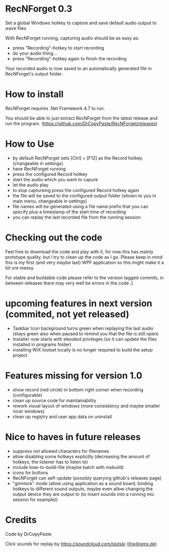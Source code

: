 # RecNForget 0.3
Set a global Windows hotkey to capture and save default audio output to wave files

With RecNForget running, capturing audio should be as easy as:
- press "Recording"-hotkey to start recording
- do your audio thing...
- press "Recording"-hotkey again to finish the recording

Your recorded audio is now saved to an automatically generated file in RecNForget's output folder.

# How to install
RecNForget requires .Net Framework 4.7 to run.

You should be able to just extract RecNForget from the latest release and run the program.
(https://github.com/DrCopyPaste/RecNForget/releases)

# How to Use
- by default RecNForget sets [Ctrl] + [F12] as the Record hotkey. (changeable in settings)
- have RecNForget running
- press the configured Record hotkey
- start the audio which you want to capure
- let the audio play
- to stop captureing press the configured Record hotkey again
- the file will be saved to the configured output folder (shown to you in main menu, changeable in settings)
- file names will be generated using a file name prefix that you can specify plus a timestamp of the start time of recording
- you can replay the last recorded file from the running session

# Checking out the code

Feel free to download the code and play with it, for now this has mainly prototype quality, but I try to clean up the code as I go.
Please keep in mind this is my first (and very maybe last) WPF application so this might make it a bit ore messy.

For stable and buildable code please refer to the version tagged commits, in between releases there may very well be errors in the code ;)

# upcoming features in next version (commited, not yet released)
- Taskbar Icon background turns green when replaying the last audio (stays green also when paused to remind you that the file is still open)
- Installer now starts with elevated privileges (so it can update the files installed in programs folder)
- installing WiX toolset locally is no longer required to build the setup project


# Features missing for version 1.0
- show record (red circle) in bottom right corner when recording (configurable)
- clean up source code for maintainability
- rework visual layout of windows (more consistency and maybe smaller nicer windows)
- clean up registry and user app data on uninstall

# Nice to haves in future releases
- suppress not allowed characters for filenames
- allow disabling some hotkeys explicitly (decreasing the amount of hotkeys, the listener has to listen to)
- include how-to-build-file (maybe batch with msbuild)
- icons for buttons
- RecNForget can self-update (possibly querying github's releases page)
- "gimmick" mode (allow using application as a sound board, binding hotkeys to different sound outputs, maybe even allow changing the output device they are output to (to insert sounds into a running mic session for example))

# Credits
Code by DrCopyPaste

Click sounds for replay by https://soundcloud.com/slutski (litw@gmx.de)
